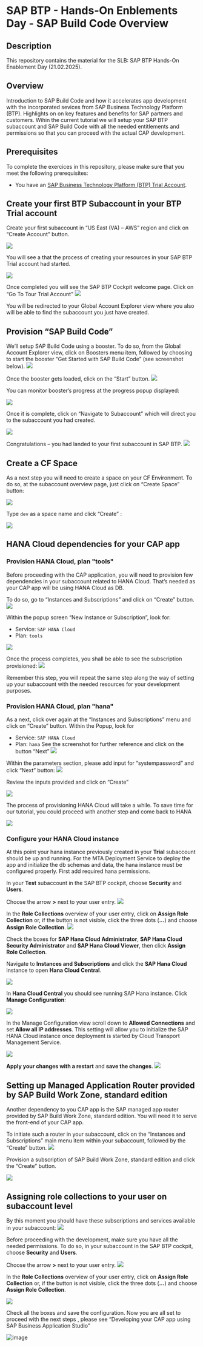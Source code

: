 # SAP BTP - Hands-On Enblements Day - SAP Build Code Overview

## Description

This repository contains the material for the SLB: SAP BTP  Hands-On Enablement Day (21.02.2025).

## Overview

Introduction to SAP Build Code and how it accelerates app development with the incorporated sevices from SAP Business Technology Platform (BTP). Highlights on on key features and benefits for SAP partners and customers.
Wihin the current tutorial we will setup your SAP BTP subaccount and SAP Build Code with all the needed entitlements and permissions so that you can proceed with the actual CAP development.

## Prerequisites

To complete the exercices in this repository, please make sure that you meet the following prerequisites:

* You have an [SAP Business Technology Platform (BTP) Trial Account](https://developers.sap.com/tutorials/hcp-create-trial-account.html).


## Create your first BTP Subaccount in your BTP Trial account

Create your first subaccount in “US East (VA) – AWS” region and click on “Create Account” button. 

![](./images/build-02.png)



You will see a that the process of creating your resources in your SAP BTP Trial account had started. 

![](./images/build-03.png)


Once completed you will see the SAP BTP Cockpit welcome page. Click on “Go To Tour Trial Account” 
![](./images/build-04.png)


You will be redirected to your Global Account Explorer view where you also will be able to find the subaccount you just have created.

## Provision “SAP Build Code”

We’ll setup SAP Build Code using a booster. To do so, from the Global Account Explorer view, click on Boosters menu item, followed by choosing to start the booster “Get Started with SAP Build Code” (see screenshot below). 
![](./images/build-05.png)


Once the booster gets loaded, click on the “Start” button. 
![](./images/build-06.png)


You can monitor booster’s progress at the progress popup displayed: 

![](./images/build-07.png)


Once it is complete, click on “Navigate to Subaccount” which will direct you to the subaccount you had created. 

![](./images/build-08.png)


Congratulations – you had landed to your first subaccount in SAP BTP. 
![](./images/build-09.png)


## Create a CF Space 
As a next step you will need to create a space on your CF Environment. To do so, at the subaccount overview page, just click on “Create Space” button: 

![](./images/build-10.png)


Type `dev` as a space name and click “Create” :

![](./images/build-11.png)

## HANA Cloud dependencies for your CAP app 
### Provision HANA Cloud, plan "tools" 

Before proceeding with the CAP application, you will need to provision few dependencies in your subaccount related to HANA Cloud. That’s needed as your CAP app will be using HANA Cloud as DB. 

To do so, go to “Instances and Subscriptions” and click on “Create” button. 
![](./images/build-12.png)

 

Within the popup screen “New Instance or Subscription”, look for: 
-	Service: `SAP HANA Cloud` 
-	Plan: `tools`

![](./images/build-13.png)



Once the process completes, you shall be able to see the subscription provisioned: 
![](./images/build-14.png)


Remember this step, you will repeat the same step along the way of setting up your subaccount with the needed resources for your development purposes. 

### Provision HANA Cloud, plan "hana" 
As a next, click over again at the “Instances and Subscriptions” menu and click on “Create” button. Within the Popup, look for 
-	Service: `SAP HANA Cloud`
-	Plan: `hana` 
See the screenshot for further reference and click on the button “Next” 
![](./images/build-15.png)


Within the parameters section, please add input for “systempassword” and click “Next” button: 
![](./images/build-16.png)


Review the inputs provided and click on “Create” 

![](./images/build-17.png)


The process of provisioning HANA Cloud will take a while. To save time for our tutorial, you could proceed with another step and come back to HANA 

![](./images/build-18.png)


### Configure your HANA Cloud instance 

At this point your hana instance previously created in your **Trial** subaccount should be up and running. For the MTA Deployment Service to deploy the app and initialize the db schemas and data, the hana instance must be configured properly. First add required hana permissions.

In your **Test** subaccount in the SAP BTP cockpit, choose **Security** and **Users**.

Choose the arrow **>** next to your user entry.
![](./images/build-19.png)


In the **Role Collections** overview of your user entry, click on **Assign Role Collection** or, if the button is not visible, click the three dots (**...**) and choose **Assign Role Collection**.
![](./images/build-20.png)



Check the boxes for **SAP Hana Cloud Administrator**, **SAP Hana Cloud Security Administrator** and **SAP Hana Cloud Viewer**, then click **Assign Role Collection**.

Navigate to **Instances and Subscriptions** and click the **SAP Hana Cloud** instance to open **Hana Cloud Central**.

![](./images/build-21.png)



In **Hana Cloud Central** you should see running SAP Hana instance. Click **Manage Configuration**:

![](./images/build-22.png)

In the Manage Configuration view scroll down to **Allowed Connections** and set **Allow all IP addresses**. This setting will allow you to initialize the SAP HANA Cloud instance once deployment is started by Cloud Transport Management Service.

![](./images/build-23.png)


 **Apply your changes with a restart** and **save the changes**.
![](./images/build-24.png)


## Setting up Managed Application Router provided by SAP Build Work Zone, standard edition


Another dependency to you CAP app is the SAP managed app router provided by SAP Build Work Zone, standard edition. You will need it to serve the front-end of your CAP app. 

To initiate such a router in your subaccount, click on the “Instances and Subscriptions” main menu item within your subaccount, followed by the “Create” button. 
![](./images/build-25.png)


Provision a subscription of SAP Build Work Zone, standard edition and click the “Create” button. 

![](./images/build-26.png)




## Assigning role collections to your user on subaccount level

By this moment you should have these subscriptions and services available in your subaccount: 
![](./images/build-27.png)



Before proceeding with the development, make sure you have all the needed permissions. To do so, in your subaccount in the SAP BTP cockpit, choose **Security** and **Users**.

Choose the arrow **>** next to your user entry.
![](./images/build-28.png)



In the **Role Collections** overview of your user entry, click on **Assign Role Collection** or, if the button is not visible, click the three dots (**...**) and choose **Assign Role Collection**.

![](./images/build-29.png)


Check all the boxes and save the configuration. 
Now you are all set to proceed with the next steps , please see “Developing your CAP app using SAP Business Application Studio”

 
![image](https://github.com/user-attachments/assets/82f1259b-3e47-4f20-aae9-aa4eec353439)


